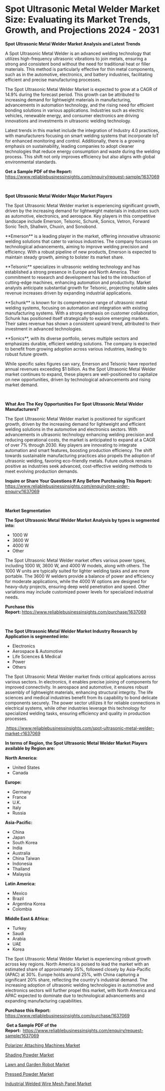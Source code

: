 <p><h1>Spot Ultrasonic Metal Welder Market Size: Evaluating its Market Trends, Growth, and Projections 2024 - 2031</h1></p><p><strong>Spot Ultrasonic Metal Welder Market Analysis and Latest Trends</strong></p>
<p><p>A Spot Ultrasonic Metal Welder is an advanced welding technology that utilizes high-frequency ultrasonic vibrations to join metals, ensuring a strong and consistent bond without the need for traditional heat or filler materials. This method is particularly effective for thin metal components, such as in the automotive, electronics, and battery industries, facilitating efficient and precise manufacturing processes.</p><p>The Spot Ultrasonic Metal Welder Market is expected to grow at a CAGR of 14.9% during the forecast period. This growth can be attributed to increasing demand for lightweight materials in manufacturing, advancements in automation technology, and the rising need for efficient bonding solutions in various applications. Industries such as electric vehicles, renewable energy, and consumer electronics are driving innovations and investments in ultrasonic welding technology. </p><p>Latest trends in this market include the integration of Industry 4.0 practices, with manufacturers focusing on smart welding systems that incorporate IoT for enhanced monitoring and control. Additionally, there is a growing emphasis on sustainability, leading companies to adopt cleaner technologies that reduce energy consumption and waste during the welding process. This shift not only improves efficiency but also aligns with global environmental standards.</p></p>
<p><strong>Get a Sample PDF of the Report:&nbsp;</strong> <a href="https://www.reliablebusinessinsights.com/enquiry/request-sample/1637069">https://www.reliablebusinessinsights.com/enquiry/request-sample/1637069</a></p>
<p>&nbsp;</p>
<p><strong>Spot Ultrasonic Metal Welder Major Market Players</strong></p>
<p><p>The Spot Ultrasonic Metal Welder market is experiencing significant growth, driven by the increasing demand for lightweight materials in industries such as automotive, electronics, and aerospace. Key players in this competitive landscape include Emerson, Telsonic, Schunk, Sonics, Vetron, Forward Sonic Tech, Shallwin, Chuxin, and Sonobond.</p><p>**Emerson** is a leading player in the market, offering innovative ultrasonic welding solutions that cater to various industries. The company focuses on technological advancements, aiming to improve welding precision and efficiency. With a robust pipeline of new products, Emerson is expected to maintain steady growth, aiming to bolster its market share.</p><p>**Telsonic** specializes in ultrasonic welding technology and has established a strong presence in Europe and North America. Their commitment to research and development has led to the introduction of cutting-edge machines, enhancing automation and productivity. Market analysts anticipate substantial growth for Telsonic, projecting notable sales revenue increases driven by expanding industrial applications.</p><p>**Schunk** is known for its comprehensive range of ultrasonic metal welding systems, focusing on automation and integration with existing manufacturing systems. With a strong emphasis on customer collaboration, Schunk has positioned itself strategically to explore emerging markets. Their sales revenue has shown a consistent upward trend, attributed to their investment in advanced technologies.</p><p>**Sonics**, with its diverse portfolio, serves multiple sectors and emphasizes durable, efficient welding solutions. The company is expected to benefit from growing adoption across various industries, leading to robust future growth.</p><p>While specific sales figures can vary, Emerson and Telsonic have reported annual revenues exceeding $1 billion. As the Spot Ultrasonic Metal Welder market continues to expand, these players are well-positioned to capitalize on new opportunities, driven by technological advancements and rising market demand.</p></p>
<p>&nbsp;</p>
<p><strong>What Are The Key Opportunities For Spot Ultrasonic Metal Welder Manufacturers?</strong></p>
<p><p>The Spot Ultrasonic Metal Welder market is positioned for significant growth, driven by the increasing demand for lightweight and efficient welding solutions in the automotive and electronics sectors. With advancements in ultrasonic technology enhancing welding precision and reducing operational costs, the market is anticipated to expand at a CAGR of over 7% through 2030. Key players are innovating to integrate automation and smart features, boosting production efficiency. The shift towards sustainable manufacturing practices also propels the adoption of ultrasonic welding, favoring eco-friendly metals. Future outlook remains positive as industries seek advanced, cost-effective welding methods to meet evolving production demands.</p></p>
<p><strong>Inquire or Share Your Questions If Any Before Purchasing This Report:</strong> <a href="https://www.reliablebusinessinsights.com/enquiry/pre-order-enquiry/1637069">https://www.reliablebusinessinsights.com/enquiry/pre-order-enquiry/1637069</a></p>
<p>&nbsp;</p>
<p><strong>Market Segmentation</strong></p>
<p><strong>The Spot Ultrasonic Metal Welder Market Analysis by types is segmented into:</strong></p>
<p><ul><li>1000 W</li><li>3600 W</li><li>4000 W</li><li>Other</li></ul></p>
<p><p>The Spot Ultrasonic Metal Welder market offers various power types, including 1000 W, 3600 W, and 4000 W models, along with others. The 1000 W units are typically suited for lighter welding tasks and are more portable. The 3600 W welders provide a balance of power and efficiency for moderate applications, while the 4000 W options are designed for heavy-duty projects, ensuring deep weld penetration and speed. Other variations may include customized power levels for specialized industrial needs.</p></p>
<p><strong>Purchase this Report:&nbsp;</strong><a href="https://www.reliablebusinessinsights.com/purchase/1637069">https://www.reliablebusinessinsights.com/purchase/1637069</a></p>
<p>&nbsp;</p>
<p><strong>The Spot Ultrasonic Metal Welder Market Industry Research by Application is segmented into:</strong></p>
<p><ul><li>Electronics</li><li>Aerospace & Automotive</li><li>Life Sciences & Medical</li><li>Power</li><li>Others</li></ul></p>
<p><p>The Spot Ultrasonic Metal Welder market finds critical applications across various sectors. In electronics, it enables precise joining of components for improved connectivity. In aerospace and automotive, it ensures robust assembly of lightweight materials, enhancing structural integrity. The life sciences and medical industries benefit from its capability to bond delicate components securely. The power sector utilizes it for reliable connections in electrical systems, while other industries leverage this technology for specialized welding tasks, ensuring efficiency and quality in production processes.</p></p>
<p><a href="https://www.reliablebusinessinsights.com/spot-ultrasonic-metal-welder-market-r1637069">&nbsp;https://www.reliablebusinessinsights.com/spot-ultrasonic-metal-welder-market-r1637069</a></p>
<p><strong>In terms of Region, the Spot Ultrasonic Metal Welder Market Players available by Region are:</strong></p>
<p>
    <p> <strong> North America: </strong>
        <ul>
            <li>United States</li>
            <li>Canada</li>
        </ul>
        </p> 
    <p> <strong> Europe: </strong>
        <ul>
            <li>Germany</li>
            <li>France</li>
            <li>U.K.</li>
            <li>Italy</li>
            <li>Russia</li>
        </ul>
        </p> 
    <p> <strong> Asia-Pacific: </strong>
        <ul>
            <li>China</li>
            <li>Japan</li>
            <li>South Korea</li>
            <li>India</li>
            <li>Australia</li>
            <li>China Taiwan</li>
            <li>Indonesia</li>
            <li>Thailand</li>
            <li>Malaysia</li>
        </ul>
        </p> 
    <p> <strong> Latin America: </strong>
        <ul>
            <li>Mexico</li>
            <li>Brazil</li>
            <li>Argentina Korea</li>
            <li>Colombia</li>
        </ul>
        </p> 
    <p> <strong> Middle East & Africa: </strong>
        <ul>
            <li>Turkey</li>
            <li>Saudi</li>
            <li>Arabia</li>
            <li>UAE</li>
            <li>Korea</li>
        </ul>
    </p>
    </p>
<p><p>The Spot Ultrasonic Metal Welder Market is experiencing robust growth across key regions. North America is poised to lead the market with an estimated share of approximately 35%, followed closely by Asia-Pacific (APAC) at 30%. Europe holds around 25%, with China capturing a significant 20% share, reflecting the country's industrial demand. The increasing adoption of ultrasonic welding technologies in automotive and electronics sectors will further propel this market, with North America and APAC expected to dominate due to technological advancements and expanding manufacturing capabilities.</p></p>
<p><strong>Purchase this Report: </strong><a href="https://www.reliablebusinessinsights.com/purchase/1637069">https://www.reliablebusinessinsights.com/purchase/1637069</a></p>
<p>&nbsp;<strong>Get a Sample PDF of the Report:&nbsp;&nbsp;</strong><a href="https://www.reliablebusinessinsights.com/enquiry/request-sample/1637069">https://www.reliablebusinessinsights.com/enquiry/request-sample/1637069</a></p>
<p><strong></strong></p>
<p><p><a href="https://medium.com/@florianwolf90/navigating-the-global-polarizer-attaching-machines-market-from-trends-to-strategy-for-period-from-91fc49278c02?postPublishedType=repub">Polarizer Attaching Machines Market</a></p><p><a href="https://issuu.com/reportprime-2/docs/shading-powder-market-size-2030.ppt_bd21052c0ee21b">Shading Powder Market</a></p><p><a href="https://github.com/NancyAlvarado586/Market-Research-Report-List-1/blob/main/lawn-and-garden-robot-market.md">Lawn and Garden Robot Market</a></p><p><a href="https://issuu.com/reportprime-2/docs/pressed-powder-market-size-2030.ppt_ee14a0e5dff802">Pressed Powder Market</a></p><p><a href="https://medium.com/@florianwolf90/industrial-welded-wire-mesh-panel-market-size-share-trends-analysis-report-by-product-carbon-34766102469e">Industrial Welded Wire Mesh Panel Market</a></p></p>